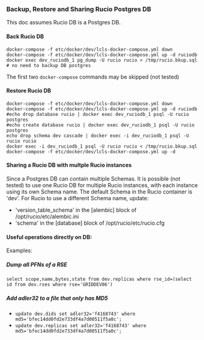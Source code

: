 ### Backup, Restore and Sharing Rucio Postgres DB

This doc assumes Rucio DB is a Postgres DB.

#### Back Rucio DB

```
docker-compose -f etc/docker/dev/lcls-docker-compose.yml down
docker-compose -f etc/docker/dev/lcls-docker-compose.yml up -d ruciodb
docker exec dev_ruciodb_1 pg_dump -U rucio rucio > /tmp/rucio.bkup.sql # no need to backup DB postgres
```
The first two `docker-compose` commands may be skipped (not tested)

#### Restore Rucio DB

```
docker-compose -f etc/docker/dev/lcls-docker-compose.yml down
docker-compose -f etc/docker/dev/lcls-docker-compose.yml up -d ruciodb
#echo drop database rucio | docker exec dev_ruciodb_1 psql -U rucio postgres
#echo create database rucio | docker exec dev_ruciodb_1 psql -U rucio postgres
echo drop schema dev cascade | docker exec -i dev_ruciodb_1 psql -U rucio rucio
docker exec -i dev_ruciodb_1 psql -U rucio rucio < /tmp/rucio.bkup.sql
docker-compose -f etc/docker/dev/lcls-docker-compose.yml up -d
```

#### Sharing a Rucio DB with multple Rucio instances

Since a Postgres DB can contain multiple Schemas. It is possible (not tested) to use one Rucio DB for multiple 
Rucio instances, with each instance using its own Schema name. The default Schema in the Rucio container is 'dev'. 
For Rucio to use a different Schema name, update:
* 'version_table_schema' in the [alembic] block of /opt/rucio/etc/alembic.ini
* 'schema' in the [database] block of /opt/rucio/etc/rucio.cfg

#### Useful operations directly on DB:

Examples:

##### Dump all PFNs of a RSE

`select scope,name,bytes,state from dev.replicas where rse_id=(select id from dev.rses where rse='GRIDDEV06')`

##### Add adler32 to a file that only has MD5

* `update dev.dids set adler32='f4168743' where md5='bfec14dd0fd2e733df4a7d00511f5a0c';`
* `update dev.replicas set adler32='f4168743' where md5='bfec14dd0fd2e733df4a7d00511f5a0c';`
